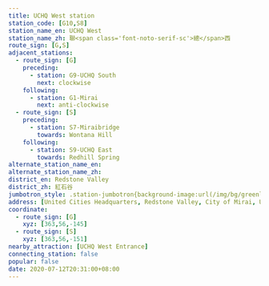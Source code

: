 ```yaml
---
title: UCHQ West station
station_code: [G10,S8]
station_name_en: UCHQ West
station_name_zh: 聯<span class='font-noto-serif-sc'>總</span>西
route_sign: [G,S]
adjacent_stations:
  - route_sign: [G]
    preceding:
      - station: G9-UCHQ South
        next: clockwise
    following:
      - station: G1-Mirai
        next: anti-clockwise
  - route_sign: [S]
    preceding:
      - station: S7-Miraibridge
        towards: Wontana Hill
    following:
      - station: S9-UCHQ East
        towards: Redhill Spring
alternate_station_name_en: 
alternate_station_name_zh: 
district_en: Redstone Valley
district_zh: 紅石谷
jumbotron_style: .station-jumbotron{background-image:url(/img/bg/greenline.png),url(/img/bg/bigsnowline.png);background-repeat:no-repeat;background-size:100% 10px;background-position:0 115px,0 145px}
address: [United Cities Headquarters, Redstone Valley, City of Mirai, United Cities]
coordinate:
  - route_sign: [G]
    xyz: [363,56,-145]
  - route_sign: [S]
    xyz: [363,56,-151]
nearby_attraction: [UCHQ West Entrance]
connecting_station: false
popular: false
date: 2020-07-12T20:31:00+08:00
---
```


